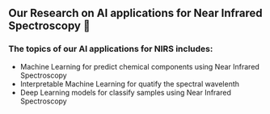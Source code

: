 ## Our Research on AI applications for Near Infrared Spectroscopy 🧪
### The topics of our AI applications for NIRS includes:
- Machine Learning for predict chemical components using Near Infrared Spectroscopy
- Interpretable Machine Learning for quatify the spectral wavelenth
- Deep Learning models for classify samples using Near Infrared Spectroscopy
